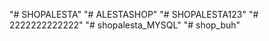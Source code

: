 "# SHOPALESTA" 
"# ALESTASHOP" 
"# SHOPALESTA123" 
"# 2222222222222" 
"# shopalesta_MYSQL" 
"# shop_buh" 
